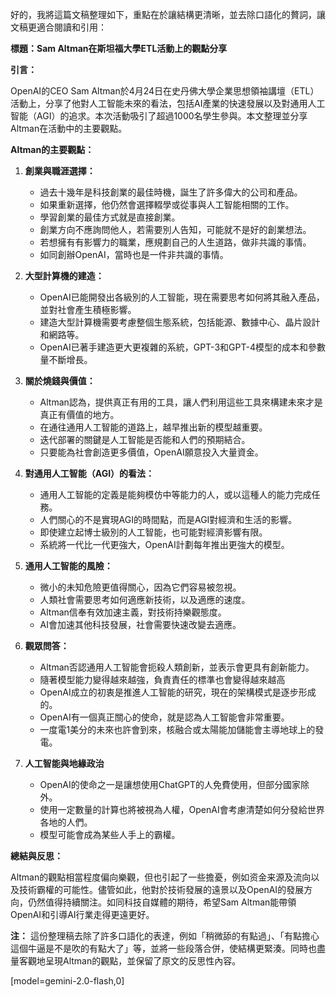 好的，我將這篇文稿整理如下，重點在於讓結構更清晰，並去除口語化的贅詞，讓文稿更適合閱讀和引用：

**標題：Sam Altman在斯坦福大學ETL活動上的觀點分享**

**引言：**

OpenAI的CEO Sam Altman於4月24日在史丹佛大學企業思想領袖講壇（ETL）活動上，分享了他對人工智能未來的看法，包括AI產業的快速發展以及對通用人工智能（AGI）的追求。本次活動吸引了超過1000名學生參與。本文整理並分享Altman在活動中的主要觀點。

**Altman的主要觀點：**

1.  **創業與職涯選擇：**
    *   過去十幾年是科技創業的最佳時機，誕生了許多偉大的公司和產品。
    *   如果重新選擇，他仍然會選擇輟學或從事與人工智能相關的工作。
    *   學習創業的最佳方式就是直接創業。
    *   創業方向不應詢問他人，若需要別人告知，可能就不是好的創業想法。
    *   若想擁有有影響力的職業，應規劃自己的人生道路，做非共識的事情。
    *   如同創辦OpenAI，當時也是一件非共識的事情。

2.  **大型計算機的建造：**
    *   OpenAI已能開發出各級別的人工智能，現在需要思考如何將其融入產品，並對社會產生積極影響。
    *   建造大型計算機需要考慮整個生態系統，包括能源、數據中心、晶片設計和網路等。
    *   OpenAI已著手建造更大更複雜的系統，GPT-3和GPT-4模型的成本和參數量不斷增長。

3.  **關於燒錢與價值：**
    *   Altman認為，提供真正有用的工具，讓人們利用這些工具來構建未來才是真正有價值的地方。
    *   在通往通用人工智能的道路上，越早推出新的模型越重要。
    *   迭代部署的關鍵是人工智能是否能和人們的預期結合。
    *   只要能為社會創造更多價值，OpenAI願意投入大量資金。

4.  **對通用人工智能（AGI）的看法：**
    *   通用人工智能的定義是能夠模仿中等能力的人，或以這種人的能力完成任務。
    *   人們關心的不是實現AGI的時間點，而是AGI對經濟和生活的影響。
    *   即使建立起博士級別的人工智能，也可能對經濟影響有限。
    *   系統將一代比一代更強大，OpenAI計劃每年推出更強大的模型。

5.  **通用人工智能的風險：**
    *   微小的未知危險更值得關心，因為它們容易被忽視。
    *   人類社會需要思考如何適應新技術，以及適應的速度。
    *   Altman信奉有效加速主義，對技術持樂觀態度。
    *   AI會加速其他科技發展，社會需要快速改變去適應。

6.  **觀眾問答：**
    *   Altman否認通用人工智能會扼殺人類創新，並表示會更具有創新能力。
    *   隨著模型能力變得越來越強，負責責任的標準也會變得越來越高
    *   OpenAI成立的初衷是推進人工智能的研究，現在的架構模式是逐步形成的。
    *   OpenAI有一個真正關心的使命，就是認為人工智能會非常重要。
    *   一度電1美分的未來也許會到來，核融合或太陽能加儲能會主導地球上的發電。

7. **人工智能與地緣政治**
    *  OpenAI的使命之一是讓想使用ChatGPT的人免費使用，但部分國家除外。
    *  使用一定數量的計算也將被視為人權，OpenAI會考慮清楚如何分發給世界各地的人們。
    *  模型可能會成為某些人手上的霸權。

**總結與反思：**

Altman的觀點相當程度偏向樂觀，但也引起了一些擔憂，例如资金来源及流向以及技術霸權的可能性。儘管如此，他對於技術發展的遠景以及OpenAI的發展方向，仍然值得持續關注。如同科技自媒體的期待，希望Sam Altman能帶領OpenAI和引導AI行業走得更遠更好。

**注：** 這份整理稿去除了許多口語化的表達，例如「稍微舔的有點過」、「有點擔心這個牛逼是不是吹的有點大了」等，並將一些段落合併，使結構更緊湊。同時也盡量客觀地呈現Altman的觀點，並保留了原文的反思性內容。

[model=gemini-2.0-flash,0]
